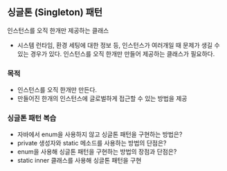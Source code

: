 ## 싱글톤 (Singleton) 패턴

인스턴스를 오직 한개만 제공하는 클래스  

- 시스템 런타임, 환경 세팅에 대한 정보 등, 인스턴스가 여러개일 때 문제가 생길 수 있는 경우가 있다. 인스턴스를 오직 한개만 만들어 제공하는 클래스가 필요하다.

### 목적
- 인스턴스를 오직 한개만 만든다.
- 만들어진 한개의 인스턴스에 글로벌하게 접근할 수 있는 방법을 제공

### 싱글톤 패턴 복습
- 자바에서 enum을 사용하지 않고 싱글톤 패턴을 구현하는 방법은?
- private 생성자와 static 메소드를 사용하는 방법의 단점은?
- enum을 사용해 싱글톤 패턴을 구현하는 방법의 장점과 단점은?
- static inner 클래스를 사용해 싱글톤 패턴을 구현
